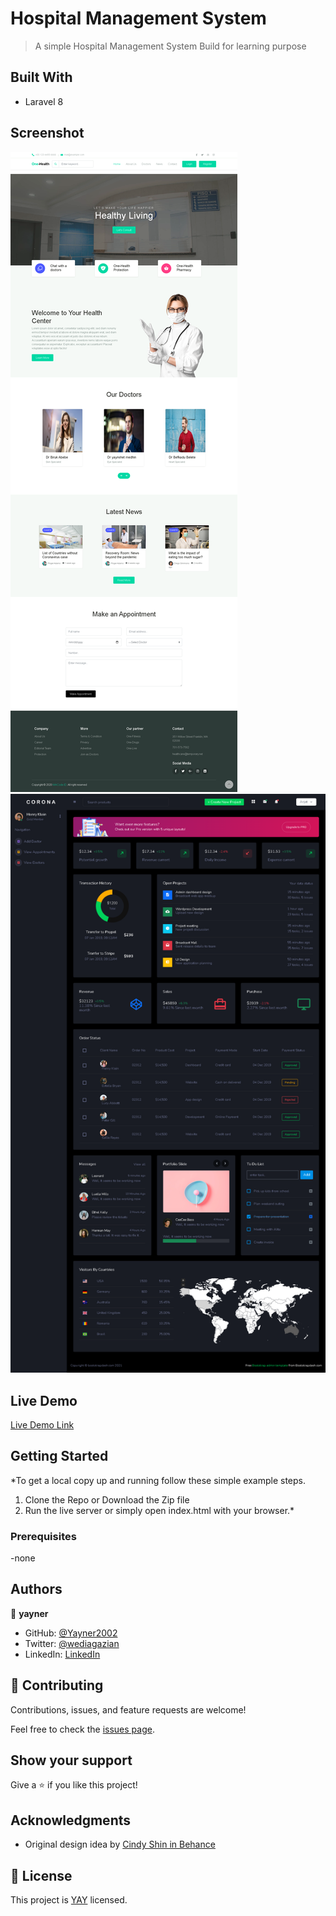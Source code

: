 # Hospital Management System

> A simple Hospital Management System Build for learning purpose


## Built With

- Laravel 8

## Screenshot
![user page](/public/assets/img/userpage.png?raw=true "user screenshot")
![admin page](/public/assets/img/adminpage.png?raw=true "admin screenshot")
## Live Demo

[Live Demo Link](https://yayner2002.github.io/Laravel-8-Hospital-Mgmt/)


## Getting Started

*To get a local copy up and running follow these simple example steps.

1. Clone the Repo or Download the Zip file
2. Run the live server or simply open index.html with your browser.*

### Prerequisites
-none
## Authors

👤 **yayner**

- GitHub: [@Yayner2002](https://github.com/yayner2002)
- Twitter: [@wediagazian](https://twitter.com/twitterhandle)
- LinkedIn: [LinkedIn](https://www.linkedin.com/in/yaynshet-medhin-520875127/)

## 🤝 Contributing

Contributions, issues, and feature requests are welcome!

Feel free to check the [issues page](https://github.com/yayner2002/Laravel-8-Hospital-Mgmt/issues).
## Show your support

Give a ⭐️ if you like this project!

## Acknowledgments
- Original design idea by [Cindy Shin in Behance](https://www.behance.net/adagio07)

## 📝 License

This project is [YAY](./YAY.md) licensed.
